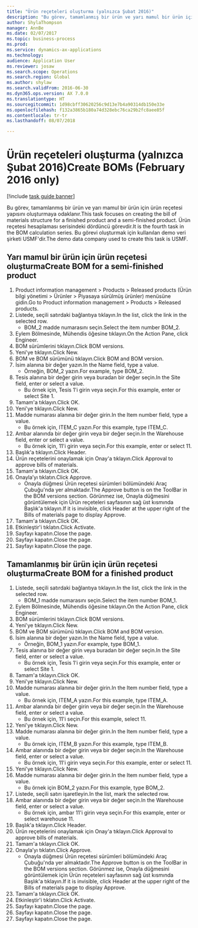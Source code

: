 ```yaml
--- 
title: "Ürün reçeteleri oluşturma (yalnızca Şubat 2016)"
description: "Bu görev, tamamlanmış bir ürün ve yarı mamul bir ürün için ürün reçetesi yapısını oluşturmaya odaklanır."
author: ShylaThompson
manager: AnnBe
ms.date: 02/07/2017
ms.topic: business-process
ms.prod: 
ms.service: dynamics-ax-applications
ms.technology: 
audience: Application User
ms.reviewer: josaw
ms.search.scope: Operations
ms.search.region: Global
ms.author: shylaw
ms.search.validFrom: 2016-06-30
ms.dyn365.ops.version: AX 7.0.0
ms.translationtype: HT
ms.sourcegitcommit: 1d98cbff30620256c9d13e7b4a90314db150e33e
ms.openlocfilehash: f132a3865b180a74d328ebc76ca29b2fc8aee85f
ms.contentlocale: tr-tr
ms.lasthandoff: 08/07/2018

---
```

# <a name="create-boms-february-2016-only"></a><span data-ttu-id="340f5-103">Ürün reçeteleri oluşturma (yalnızca Şubat 2016)</span><span class="sxs-lookup"><span data-stu-id="340f5-103">Create BOMs (February 2016 only)</span></span>

[!include [task guide banner](../../includes/task-guide-banner.md)]

<span data-ttu-id="340f5-104">Bu görev, tamamlanmış bir ürün ve yarı mamul bir ürün için ürün reçetesi yapısını oluşturmaya odaklanır.</span><span class="sxs-lookup"><span data-stu-id="340f5-104">This task focuses on creating the bill of materials structure for a finished product and a semi-finished product.</span></span> <span data-ttu-id="340f5-105">Ürün reçetesi hesaplaması serisindeki dördüncü görevdir.</span><span class="sxs-lookup"><span data-stu-id="340f5-105">It is the fourth task in the BOM calculation series.</span></span> <span data-ttu-id="340f5-106">Bu görevi oluşturmak için kullanılan demo veri şirketi USMF'dir.</span><span class="sxs-lookup"><span data-stu-id="340f5-106">The demo data company used to create this task is USMF.</span></span>


## <a name="create-bom-for-a-semi-finished-product"></a><span data-ttu-id="340f5-107">Yarı mamul bir ürün için ürün reçetesi oluşturma</span><span class="sxs-lookup"><span data-stu-id="340f5-107">Create BOM for a semi-finished product</span></span>
1. <span data-ttu-id="340f5-108">Product information management > Products > Released products (Ürün bilgi yönetimi > Ürünler > Piyasaya sürülmüş ürünler) menüsüne gidin.</span><span class="sxs-lookup"><span data-stu-id="340f5-108">Go to Product information management > Products > Released products.</span></span>
2. <span data-ttu-id="340f5-109">Listede, seçili satırdaki bağlantıya tıklayın.</span><span class="sxs-lookup"><span data-stu-id="340f5-109">In the list, click the link in the selected row.</span></span>
    * <span data-ttu-id="340f5-110">BOM_2 madde numarasını seçin.</span><span class="sxs-lookup"><span data-stu-id="340f5-110">Select the item number BOM_2.</span></span>  
3. <span data-ttu-id="340f5-111">Eylem Bölmesinde, Mühendis öğesine tıklayın.</span><span class="sxs-lookup"><span data-stu-id="340f5-111">On the Action Pane, click Engineer.</span></span>
4. <span data-ttu-id="340f5-112">BOM sürümlerini tıklayın.</span><span class="sxs-lookup"><span data-stu-id="340f5-112">Click BOM versions.</span></span>
5. <span data-ttu-id="340f5-113">Yeni'ye tıklayın.</span><span class="sxs-lookup"><span data-stu-id="340f5-113">Click New.</span></span>
6. <span data-ttu-id="340f5-114">BOM ve BOM sürümünü tıklayın.</span><span class="sxs-lookup"><span data-stu-id="340f5-114">Click BOM and BOM version.</span></span>
7. <span data-ttu-id="340f5-115">İsim alanına bir değer yazın.</span><span class="sxs-lookup"><span data-stu-id="340f5-115">In the Name field, type a value.</span></span>
    * <span data-ttu-id="340f5-116">Örneğin, BOM_2 yazın.</span><span class="sxs-lookup"><span data-stu-id="340f5-116">For example, type BOM_2.</span></span>  
8. <span data-ttu-id="340f5-117">Tesis alanına bir değer girin veya buradan bir değer seçin.</span><span class="sxs-lookup"><span data-stu-id="340f5-117">In the Site field, enter or select a value.</span></span>
    * <span data-ttu-id="340f5-118">Bu örnek için, Tesis 1'i girin veya seçin.</span><span class="sxs-lookup"><span data-stu-id="340f5-118">For this example, enter or select Site 1.</span></span>  
9. <span data-ttu-id="340f5-119">Tamam'a tıklayın.</span><span class="sxs-lookup"><span data-stu-id="340f5-119">Click OK.</span></span>
10. <span data-ttu-id="340f5-120">Yeni'ye tıklayın.</span><span class="sxs-lookup"><span data-stu-id="340f5-120">Click New.</span></span>
11. <span data-ttu-id="340f5-121">Madde numarası alanına bir değer girin.</span><span class="sxs-lookup"><span data-stu-id="340f5-121">In the Item number field, type a value.</span></span>
    * <span data-ttu-id="340f5-122">Bu örnek için, ITEM_C yazın.</span><span class="sxs-lookup"><span data-stu-id="340f5-122">For this example, type ITEM_C.</span></span>  
12. <span data-ttu-id="340f5-123">Ambar alanında bir değer girin veya bir değer seçin.</span><span class="sxs-lookup"><span data-stu-id="340f5-123">In the Warehouse field, enter or select a value.</span></span>
    * <span data-ttu-id="340f5-124">Bu örnek için, 11'i girin veya seçin.</span><span class="sxs-lookup"><span data-stu-id="340f5-124">For this example, enter or select 11.</span></span>  
13. <span data-ttu-id="340f5-125">Başlık'a tıklayın.</span><span class="sxs-lookup"><span data-stu-id="340f5-125">Click Header.</span></span>
14. <span data-ttu-id="340f5-126">Ürün reçetelerini onaylamak için Onay'a tıklayın.</span><span class="sxs-lookup"><span data-stu-id="340f5-126">Click Approval to approve bills of materials.</span></span>
15. <span data-ttu-id="340f5-127">Tamam'a tıklayın.</span><span class="sxs-lookup"><span data-stu-id="340f5-127">Click OK.</span></span>
16. <span data-ttu-id="340f5-128">Onayla’yı tıklatın.</span><span class="sxs-lookup"><span data-stu-id="340f5-128">Click Approve.</span></span>
    * <span data-ttu-id="340f5-129">Onayla düğmesi Ürün reçetesi sürümleri bölümündeki Araç Çubuğu'nda yer almaktadır.</span><span class="sxs-lookup"><span data-stu-id="340f5-129">The Approve button is on the ToolBar in the  BOM versions section.</span></span> <span data-ttu-id="340f5-130">Görünmez ise, Onayla düğmesini görüntülemek için Ürün reçeteleri sayfasının sağ üst kısmında Başlık'a tıklayın.</span><span class="sxs-lookup"><span data-stu-id="340f5-130">If it is invisible, click Header at the upper right of the Bills of materials page to display Approve.</span></span>  
17. <span data-ttu-id="340f5-131">Tamam'a tıklayın.</span><span class="sxs-lookup"><span data-stu-id="340f5-131">Click OK.</span></span>
18. <span data-ttu-id="340f5-132">Etkinleştir'i tıklatın.</span><span class="sxs-lookup"><span data-stu-id="340f5-132">Click Activate.</span></span>
19. <span data-ttu-id="340f5-133">Sayfayı kapatın.</span><span class="sxs-lookup"><span data-stu-id="340f5-133">Close the page.</span></span>
20. <span data-ttu-id="340f5-134">Sayfayı kapatın.</span><span class="sxs-lookup"><span data-stu-id="340f5-134">Close the page.</span></span>
21. <span data-ttu-id="340f5-135">Sayfayı kapatın.</span><span class="sxs-lookup"><span data-stu-id="340f5-135">Close the page.</span></span>

## <a name="create-bom-for-a-finished-product"></a><span data-ttu-id="340f5-136">Tamamlanmış bir ürün için ürün reçetesi oluşturma</span><span class="sxs-lookup"><span data-stu-id="340f5-136">Create BOM for a finished product</span></span>
1. <span data-ttu-id="340f5-137">Listede, seçili satırdaki bağlantıya tıklayın.</span><span class="sxs-lookup"><span data-stu-id="340f5-137">In the list, click the link in the selected row.</span></span>
    * <span data-ttu-id="340f5-138">BOM_1 madde numarasını seçin.</span><span class="sxs-lookup"><span data-stu-id="340f5-138">Select the item number BOM_1.</span></span>  
2. <span data-ttu-id="340f5-139">Eylem Bölmesinde, Mühendis öğesine tıklayın.</span><span class="sxs-lookup"><span data-stu-id="340f5-139">On the Action Pane, click Engineer.</span></span>
3. <span data-ttu-id="340f5-140">BOM sürümlerini tıklayın.</span><span class="sxs-lookup"><span data-stu-id="340f5-140">Click BOM versions.</span></span>
4. <span data-ttu-id="340f5-141">Yeni'ye tıklayın.</span><span class="sxs-lookup"><span data-stu-id="340f5-141">Click New.</span></span>
5. <span data-ttu-id="340f5-142">BOM ve BOM sürümünü tıklayın.</span><span class="sxs-lookup"><span data-stu-id="340f5-142">Click BOM and BOM version.</span></span>
6. <span data-ttu-id="340f5-143">İsim alanına bir değer yazın.</span><span class="sxs-lookup"><span data-stu-id="340f5-143">In the Name field, type a value.</span></span>
    * <span data-ttu-id="340f5-144">Örneğin, BOM_1 yazın.</span><span class="sxs-lookup"><span data-stu-id="340f5-144">For example, type BOM_1.</span></span>  
7. <span data-ttu-id="340f5-145">Tesis alanına bir değer girin veya buradan bir değer seçin.</span><span class="sxs-lookup"><span data-stu-id="340f5-145">In the Site field, enter or select a value.</span></span>
    * <span data-ttu-id="340f5-146">Bu örnek için, Tesis 1'i girin veya seçin.</span><span class="sxs-lookup"><span data-stu-id="340f5-146">For this example, enter or select Site 1.</span></span>  
8. <span data-ttu-id="340f5-147">Tamam'a tıklayın.</span><span class="sxs-lookup"><span data-stu-id="340f5-147">Click OK.</span></span>
9. <span data-ttu-id="340f5-148">Yeni'ye tıklayın.</span><span class="sxs-lookup"><span data-stu-id="340f5-148">Click New.</span></span>
10. <span data-ttu-id="340f5-149">Madde numarası alanına bir değer girin.</span><span class="sxs-lookup"><span data-stu-id="340f5-149">In the Item number field, type a value.</span></span>
    * <span data-ttu-id="340f5-150">Bu örnek için, ITEM_A yazın.</span><span class="sxs-lookup"><span data-stu-id="340f5-150">For this example, type ITEM_A.</span></span>  
11. <span data-ttu-id="340f5-151">Ambar alanında bir değer girin veya bir değer seçin.</span><span class="sxs-lookup"><span data-stu-id="340f5-151">In the Warehouse field, enter or select a value.</span></span>
    * <span data-ttu-id="340f5-152">Bu örnek için, 11'i seçin.</span><span class="sxs-lookup"><span data-stu-id="340f5-152">For this example, select 11.</span></span>  
12. <span data-ttu-id="340f5-153">Yeni'ye tıklayın.</span><span class="sxs-lookup"><span data-stu-id="340f5-153">Click New.</span></span>
13. <span data-ttu-id="340f5-154">Madde numarası alanına bir değer girin.</span><span class="sxs-lookup"><span data-stu-id="340f5-154">In the Item number field, type a value.</span></span>
    * <span data-ttu-id="340f5-155">Bu örnek için, ITEM_B yazın.</span><span class="sxs-lookup"><span data-stu-id="340f5-155">For this example, type ITEM_B.</span></span>  
14. <span data-ttu-id="340f5-156">Ambar alanında bir değer girin veya bir değer seçin.</span><span class="sxs-lookup"><span data-stu-id="340f5-156">In the Warehouse field, enter or select a value.</span></span>
    * <span data-ttu-id="340f5-157">Bu örnek için, 11'i girin veya seçin.</span><span class="sxs-lookup"><span data-stu-id="340f5-157">For this example, enter or select 11.</span></span>  
15. <span data-ttu-id="340f5-158">Yeni'ye tıklayın.</span><span class="sxs-lookup"><span data-stu-id="340f5-158">Click New.</span></span>
16. <span data-ttu-id="340f5-159">Madde numarası alanına bir değer girin.</span><span class="sxs-lookup"><span data-stu-id="340f5-159">In the Item number field, type a value.</span></span>
    * <span data-ttu-id="340f5-160">Bu örnek için BOM_2 yazın.</span><span class="sxs-lookup"><span data-stu-id="340f5-160">For this example, type BOM_2.</span></span>  
17. <span data-ttu-id="340f5-161">Listede, seçili satırı işaretleyin.</span><span class="sxs-lookup"><span data-stu-id="340f5-161">In the list, mark the selected row.</span></span>
18. <span data-ttu-id="340f5-162">Ambar alanında bir değer girin veya bir değer seçin.</span><span class="sxs-lookup"><span data-stu-id="340f5-162">In the Warehouse field, enter or select a value.</span></span>
    * <span data-ttu-id="340f5-163">Bu örnek için, ambar 11'i girin veya seçin.</span><span class="sxs-lookup"><span data-stu-id="340f5-163">For this example, enter or select warehouse 11.</span></span>  
19. <span data-ttu-id="340f5-164">Başlık'a tıklayın.</span><span class="sxs-lookup"><span data-stu-id="340f5-164">Click Header.</span></span>
20. <span data-ttu-id="340f5-165">Ürün reçetelerini onaylamak için Onay'a tıklayın.</span><span class="sxs-lookup"><span data-stu-id="340f5-165">Click Approval to approve bills of materials.</span></span>
21. <span data-ttu-id="340f5-166">Tamam'a tıklayın.</span><span class="sxs-lookup"><span data-stu-id="340f5-166">Click OK.</span></span>
22. <span data-ttu-id="340f5-167">Onayla’yı tıklatın.</span><span class="sxs-lookup"><span data-stu-id="340f5-167">Click Approve.</span></span>
    * <span data-ttu-id="340f5-168">Onayla düğmesi Ürün reçetesi sürümleri bölümündeki Araç Çubuğu'nda yer almaktadır.</span><span class="sxs-lookup"><span data-stu-id="340f5-168">The Approve button is on the ToolBar in the  BOM versions section.</span></span> <span data-ttu-id="340f5-169">Görünmez ise, Onayla düğmesini görüntülemek için Ürün reçeteleri sayfasının sağ üst kısmında Başlık'a tıklayın.</span><span class="sxs-lookup"><span data-stu-id="340f5-169">If it is invisible, click Header at the upper right of the Bills of materials page to display Approve.</span></span>  
23. <span data-ttu-id="340f5-170">Tamam'a tıklayın.</span><span class="sxs-lookup"><span data-stu-id="340f5-170">Click OK.</span></span>
24. <span data-ttu-id="340f5-171">Etkinleştir'i tıklatın.</span><span class="sxs-lookup"><span data-stu-id="340f5-171">Click Activate.</span></span>
25. <span data-ttu-id="340f5-172">Sayfayı kapatın.</span><span class="sxs-lookup"><span data-stu-id="340f5-172">Close the page.</span></span>
26. <span data-ttu-id="340f5-173">Sayfayı kapatın.</span><span class="sxs-lookup"><span data-stu-id="340f5-173">Close the page.</span></span>
27. <span data-ttu-id="340f5-174">Sayfayı kapatın.</span><span class="sxs-lookup"><span data-stu-id="340f5-174">Close the page.</span></span>


